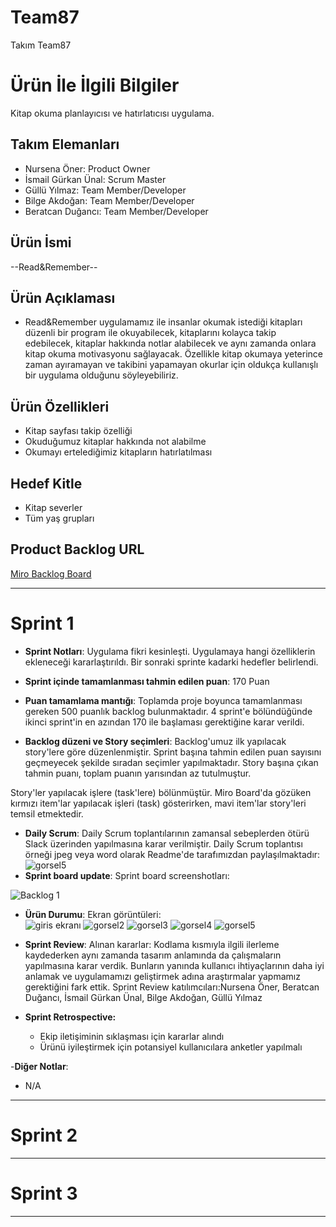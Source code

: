 # **Team87**

Takım Team87

# Ürün İle İlgili Bilgiler
Kitap okuma planlayıcısı ve hatırlatıcısı uygulama.

## Takım Elemanları

- Nursena Öner: Product Owner
- İsmail Gürkan Ünal: Scrum Master
- Güllü Yılmaz: Team Member/Developer
- Bilge Akdoğan: Team Member/Developer
- Beratcan Duğancı: Team Member/Developer

## Ürün İsmi

--Read&Remember--

## Ürün Açıklaması

- Read&Remember uygulamamız ile insanlar okumak istediği kitapları düzenli bir program ile okuyabilecek, kitaplarını kolayca takip edebilecek, kitaplar hakkında notlar alabilecek ve aynı zamanda onlara kitap okuma motivasyonu sağlayacak. Özellikle kitap okumaya yeterince zaman ayıramayan ve takibini yapamayan okurlar için oldukça kullanışlı bir uygulama olduğunu söyleyebiliriz.

## Ürün Özellikleri

- Kitap sayfası takip özelliği
- Okuduğumuz kitaplar hakkında not alabilme
- Okumayı ertelediğimiz kitapların hatırlatılması


## Hedef Kitle

- Kitap severler
- Tüm yaş grupları


## Product Backlog URL

[Miro Backlog Board](https://miro.com/app/board/uXjVO2GKgls=/)

---

# Sprint 1

- **Sprint Notları**: Uygulama fikri kesinleşti. Uygulamaya hangi özelliklerin ekleneceği kararlaştırıldı. Bir sonraki sprinte kadarki hedefler belirlendi.

- **Sprint içinde tamamlanması tahmin edilen puan**: 170 Puan

- **Puan tamamlama mantığı**: Toplamda proje boyunca tamamlanması gereken 500 puanlık backlog bulunmaktadır. 4 sprint'e bölündüğünde ikinci sprint'in en azından 170 ile başlaması gerektiğine karar verildi.

- **Backlog düzeni ve Story seçimleri**: Backlog'umuz ilk yapılacak story'lere göre düzenlenmiştir. Sprint başına tahmin edilen puan sayısını geçmeyecek şekilde sıradan seçimler yapılmaktadır. Story başına çıkan tahmin puanı, toplam puanın yarısından az tutulmuştur. 

Story'ler yapılacak işlere (task'lere) bölünmüştür. Miro Board'da gözüken kırmızı item'lar yapılacak işleri (task) gösterirken, mavi item'lar story'leri temsil etmektedir.

- **Daily Scrum**: Daily Scrum toplantılarının zamansal sebeplerden ötürü Slack üzerinden yapılmasına karar verilmiştir. Daily Scrum toplantısı örneği jpeg veya word olarak Readme'de tarafımızdan paylaşılmaktadır:  
![gorsel5](https://i.hizliresim.com/im2wazw.jpeg)
- **Sprint board update**: Sprint board screenshotları: 

![Backlog 1](https://i.hizliresim.com/8dmilg2.png) 


- **Ürün Durumu**: 
 Ekran görüntüleri:  
 ![giris ekranı](https://i.hizliresim.com/pl3lgd8.png)
 ![gorsel2](https://i.hizliresim.com/rtp2w7t.png)
 ![gorsel3](https://i.hizliresim.com/knq3q3l.png)
 ![gorsel4](https://i.hizliresim.com/qmc3nha.png)
 ![gorsel5](https://i.hizliresim.com/rm9v8t4.png)
  
- **Sprint Review**: 
Alınan kararlar: Kodlama kısmıyla ilgili ilerleme kaydederken aynı zamanda tasarım anlamında da çalışmaların yapılmasına karar verdik. Bunların yanında kullanıcı ihtiyaçlarının daha iyi anlamak ve uygulamamızı geliştirmek adına araştırmalar yapmamız gerektiğini fark ettik.  Sprint Review katılımcıları:Nursena Öner, Beratcan Duğancı, İsmail Gürkan Ünal, Bilge Akdoğan, Güllü Yılmaz

- **Sprint Retrospective:**
  - Ekip iletişiminin sıklaşması için kararlar alındı
  - Ürünü iyileştirmek için potansiyel kullanıcılara anketler yapılmalı


-**Diğer Notlar**:
- N/A

---

# Sprint 2


---

# Sprint 3

---
